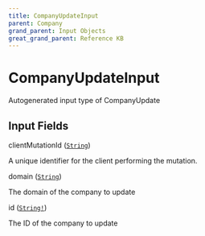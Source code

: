 ```yaml
---
title: CompanyUpdateInput
parent: Company
grand_parent: Input Objects
great_grand_parent: Reference KB
---
```


<h1>CompanyUpdateInput</h1>

Autogenerated input type of CompanyUpdate

<h2>Input Fields</h2>

<div class="field-entry ">
  <span id="client_mutation_id" class="field-name anchored">clientMutationId (<code><a href="/docs/reference_kb/scalar/string">String</a></code>)</span>

  <div class="description-wrapper">
   <p>A unique identifier for the client performing the mutation.</p>

  </div>
</div>

<div class="field-entry ">
  <span id="domain" class="field-name anchored">domain (<code><a href="/docs/reference_kb/scalar/string">String</a></code>)</span>

  <div class="description-wrapper">
   <p>The domain of the company to update</p>

  </div>
</div>

<div class="field-entry ">
  <span id="id" class="field-name anchored">id (<code><a href="/docs/reference_kb/scalar/string">String!</a></code>)</span>

  <div class="description-wrapper">
   <p>The ID of the company to update</p>

  </div>
</div>

